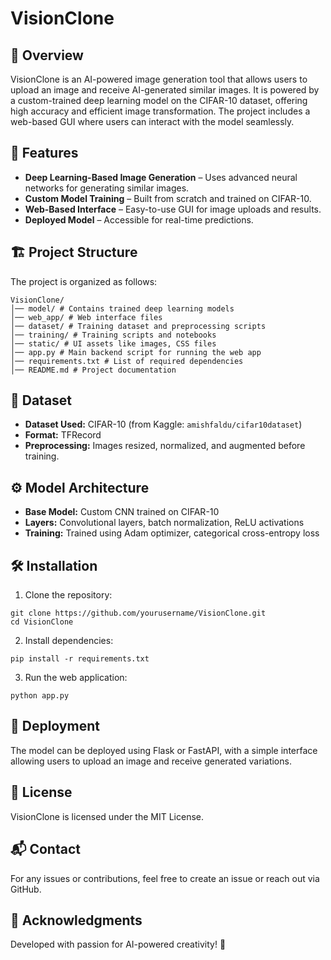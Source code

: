 # VisionClone
## 🚀 Overview
VisionClone is an AI-powered image generation tool that allows users to upload an image and receive AI-generated similar images. It is powered by a custom-trained deep learning model on the CIFAR-10 dataset, offering high accuracy and efficient image transformation. The project includes a web-based GUI where users can interact with the model seamlessly.

## 📌 Features
- **Deep Learning-Based Image Generation** – Uses advanced neural networks for generating similar images.
- **Custom Model Training** – Built from scratch and trained on CIFAR-10.
- **Web-Based Interface** – Easy-to-use GUI for image uploads and results.
- **Deployed Model** – Accessible for real-time predictions.

## 🏗️ Project Structure
The project is organized as follows:
```
VisionClone/
│── model/ # Contains trained deep learning models
│── web_app/ # Web interface files
│── dataset/ # Training dataset and preprocessing scripts
│── training/ # Training scripts and notebooks
│── static/ # UI assets like images, CSS files
│── app.py # Main backend script for running the web app
│── requirements.txt # List of required dependencies
│── README.md # Project documentation
```

## 📂 Dataset
- **Dataset Used:** CIFAR-10 (from Kaggle: `amishfaldu/cifar10dataset`)
- **Format:** TFRecord
- **Preprocessing:** Images resized, normalized, and augmented before training.

## ⚙️ Model Architecture
- **Base Model:** Custom CNN trained on CIFAR-10
- **Layers:** Convolutional layers, batch normalization, ReLU activations
- **Training:** Trained using Adam optimizer, categorical cross-entropy loss

## 🛠️ Installation
1. Clone the repository:
```
git clone https://github.com/yourusername/VisionClone.git
cd VisionClone
```
2. Install dependencies:
```
pip install -r requirements.txt
```
3. Run the web application:
```
python app.py
```

## 🚀 Deployment
The model can be deployed using Flask or FastAPI, with a simple interface allowing users to upload an image and receive generated variations.

## 📜 License
VisionClone is licensed under the MIT License.

## 📬 Contact
For any issues or contributions, feel free to create an issue or reach out via GitHub.

## 🔹 Acknowledgments
Developed with passion for AI-powered creativity! 🚀
